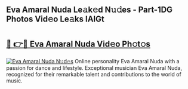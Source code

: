 ## Eva Amaral Nuda Le𝚊k𝚎d N𝚞𝚍es - Part-1DG Photos Vid𝚎o Le𝚊ks IAlGt

# <h2><a href="http://fbeqm00.evod.top/?m=Eva+Amaral+Nuda">🔗 👉🔴 Eva Amaral Nuda Vid𝚎o Ph𝚘t𝚘s</a></h2>

[![Eva Amaral Nuda N𝚞d𝚎s](https://i.imgur.com/8V9OHl7.gif)](http://fbeqm00.evod.top/?m=Eva+Amaral+Nuda)
Online personality Eva Amaral Nuda with a passion for dance and lifestyle. Exceptional musician Eva Amaral Nuda, recognized for their remarkable talent and contributions to the world of music. 
